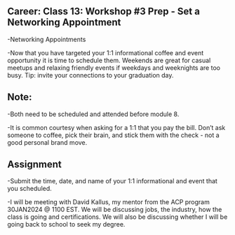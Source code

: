 ## Career: Class 13: Workshop #3 Prep - Set a Networking Appointment

-Networking Appointments

-Now that you have targeted your 1:1 informational coffee and event opportunity it is time to schedule them. Weekends are great for casual meetups and relaxing friendly events if weekdays and weeknights are too busy. Tip: invite your connections to your graduation day.

## Note:

-Both need to be scheduled and attended before module 8.

-It is common courtesy when asking for a 1:1 that you pay the bill. Don’t ask someone to coffee, pick their brain, and stick them with the check - not a good personal brand move.

## Assignment

-Submit the time, date, and name of your 1:1 informational and event that you scheduled.

-I will be meeting with David Kallus, my mentor from the ACP program 30JAN2024 @ 1100 EST. We will be discussing jobs, the industry, how the class is going and certifications. We will also be discussing whether I will be going back to school to seek my degree.
